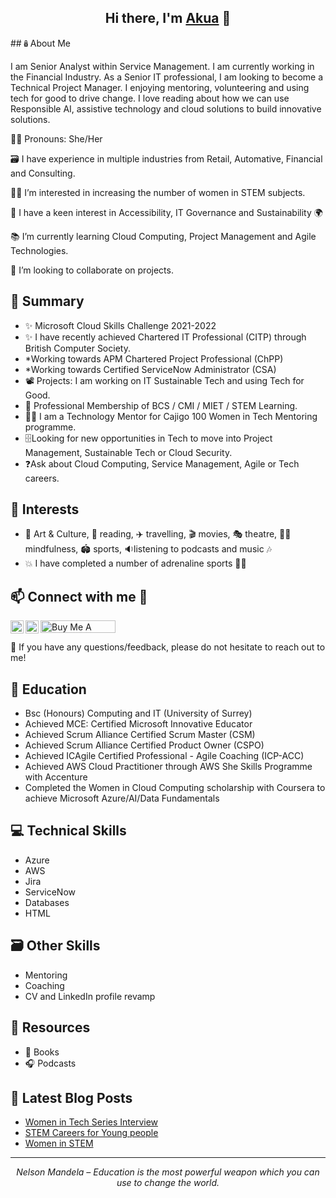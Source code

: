 
<h2 align="center">
Hi there, I'm <a href="https://linktr.ee/aopong" target="_blank" rel="noreferrer">Akua</a> 👋
</h2>

##🪆About Me

I am Senior Analyst within Service Management. I am currently working in the Financial Industry. As a Senior IT professional, I am looking to become a Technical Project Manager. I enjoying mentoring, volunteering and using tech for good to drive change. I love reading about how we can use Responsible AI, assistive technology and cloud solutions to build innovative solutions.

👩‍💼 Pronouns: She/Her

🗃️ I have experience in multiple industries from Retail, Automative, Financial and Consulting.

👩‍💻 I’m interested in increasing the number of women in STEM subjects.

🌠 I have a keen interest in Accessibility, IT Governance and Sustainability 🌍

📚 I’m currently learning Cloud Computing, Project Management and Agile Technologies.

👀 I’m looking to collaborate on projects.

## 📜 Summary

- ✨ Microsoft Cloud Skills Challenge 2021-2022
- ✨ I have recently achieved Chartered IT Professional (CITP) through British Computer Society.
- *Working towards APM Chartered Project Professional (ChPP)
- *Working towards Certified ServiceNow Administrator (CSA)
- 📽️ Projects: I am working on IT Sustainable Tech and using Tech for Good.
- 🎉 Professional Membership of BCS / CMI / MIET / STEM Learning.
- 👩‍🏫 I am a Technology Mentor for Cajigo 100 Women in Tech Mentoring programme.
- 🗄️Looking for new opportunities in Tech to move into Project Management, Sustainable Tech or Cloud Security.
- ❓Ask about Cloud Computing, Service Management, Agile or Tech careers.

## 🧐 Interests
- 🎨 Art & Culture, 📖 reading, ✈️ travelling, 🎬 movies, 🎭 theatre, 🧘‍♀️ mindfulness, 🏟️ sports, 🔉listening to podcasts and music 🎶
- 💥 I have completed a number of adrenaline sports 🧗‍♀️

## 📫 Connect with me :handshake:

<a href="https://www.linkedin.com/in/akua-opong"><img align="left" src="https://raw.githubusercontent.com/yushi1007/yushi1007/main/images/linkedin.svg" alt="Yu Shi | LinkedIn" width="21px"/></a>
<a href="https://instagram.com/cs41ao"><img align="left" src="https://raw.githubusercontent.com/yushi1007/yushi1007/main/images/instagram.svg" alt="Yu Shi | Instagram" width="21px"/></a>
<a href="https://www.buymeacoffee.com/aopong" target="_blank" rel="noreferrer nofollow">
      <img src="https://cdn.buymeacoffee.com/buttons/default-red.png" alt="Buy Me A Coffee" height="20" width="120" >
    </a>
</br>

💬 If you have any questions/feedback, please do not hesitate to reach out to me!

## 📖 Education
- Bsc (Honours) Computing and IT (University of Surrey)
- Achieved MCE: Certified Microsoft Innovative Educator
- Achieved Scrum Alliance Certified Scrum Master (CSM)
- Achieved Scrum Alliance Certified Product Owner (CSPO)
- Achieved ICAgile Certified Professional - Agile Coaching (ICP-ACC)
- Achieved AWS Cloud Practitioner through AWS She Skills Programme with Accenture
- Completed the Women in Cloud Computing scholarship with Coursera to achieve Microsoft Azure/AI/Data Fundamentals

## 💻 Technical Skills
- Azure
- AWS
- Jira
- ServiceNow
- Databases
- HTML

## 🗃️ Other Skills
- Mentoring
- Coaching
- CV and LinkedIn profile revamp

## 📖 Resources
- 📒 Books
- 🎧 Podcasts

## 📝 Latest Blog Posts

- [Women in Tech Series Interview](https://thetrendycoder.com/women-in-tech-series-interview-with-akua-opong/)
- [STEM Careers for Young people](https://futurefirst.org.uk/stem-careers-advice-for-young-people/)
- [Women in STEM](https://theblackwomenintech.com/story/akua/)

<hr>
<p align="center">
  <i>Nelson Mandela – Education is the most powerful weapon which you can use to change the world.</i>
